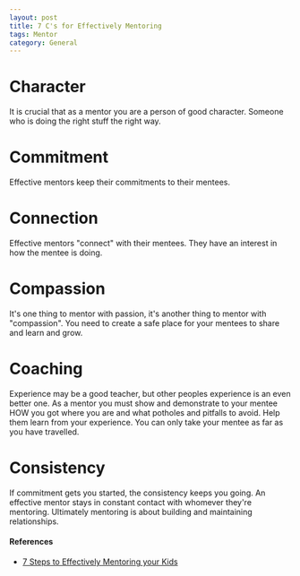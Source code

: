 ```yaml
---
layout: post
title: 7 C's for Effectively Mentoring
tags: Mentor
category: General
---
```


# Character

It is crucial that as a mentor you are a person of good character. Someone who is doing the right stuff the right way.

# Commitment

Effective mentors keep their commitments to their mentees.

# Connection

Effective mentors "connect" with their mentees. They have an interest in how the mentee is doing.

# Compassion

It's one thing to mentor with passion, it's another thing to mentor with "compassion". You need to create a safe place for your mentees to share and learn and grow. 

# Coaching

Experience may be a good teacher, but other peoples experience is an even better one. As a mentor you must show and demonstrate to your mentee HOW you got where you are and what potholes and pitfalls to avoid. Help them learn from your experience.  You can only take your mentee as far as you have travelled. 

# Consistency

If commitment gets you started, the consistency keeps you going. An effective mentor stays in constant contact with whomever they're mentoring. Ultimately mentoring is about building and maintaining relationships. 

#### References

* [7 Steps to Effectively Mentoring your Kids](http://www.allprodad.com/7-steps-to-effectively-mentoring-your-kids)  
